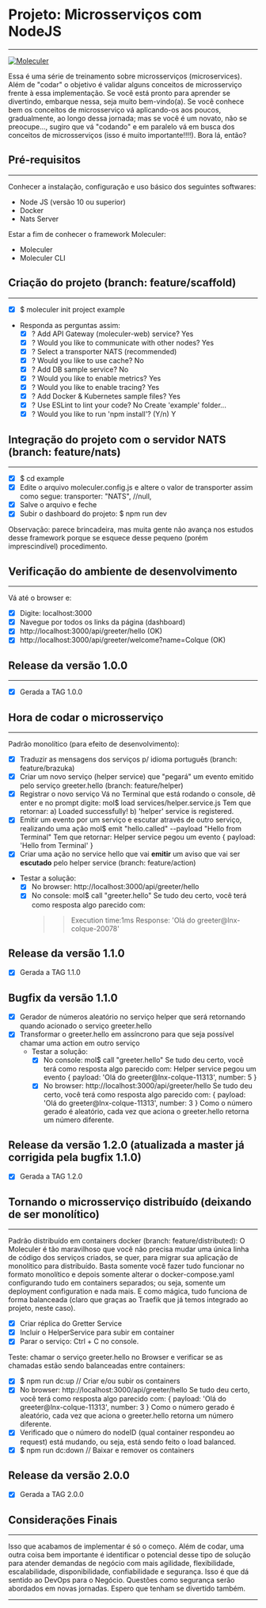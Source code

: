 # Projeto: Microsserviços com NodeJS 
---
[![Moleculer](https://badgen.net/badge/Powered%20by/Moleculer/0e83cd)](https://moleculer.services)

Essa é uma série de treinamento sobre microsserviços (microservices). Além de "codar" o objetivo é validar alguns conceitos de microsserviço frente à essa implementação. Se você está pronto para aprender se divertindo, embarque nessa, seja muito bem-vindo(a). Se você conhece bem os conceitos de microsserviço vá aplicando-os aos poucos, gradualmente, ao longo dessa jornada; mas se você é um novato, não se preocupe..., sugiro que vá "codando" e em paralelo vá em busca dos conceitos de microsserviços (isso é muito importante!!!!).
Bora lá, então?


## Pré-requisitos
---
Conhecer a instalação, configuração e uso básico dos seguintes softwares:
  - Node JS (versão 10 ou superior)
  - Docker
  - Nats Server
  
Estar a fim de conhecer o framework Moleculer:
  - Moleculer
  - Moleculer CLI

## Criação do projeto (branch: feature/scaffold)
---
- [x] $ moleculer init project example
- Responda as perguntas assim:
  - [x] ? Add API Gateway (moleculer-web) service? Yes
  - [x] ? Would you like to communicate with other nodes? Yes
  - [x] ? Select a transporter NATS (recommended)
  - [x] ? Would you like to use cache? No
  - [x] ? Add DB sample service? No
  - [x] ? Would you like to enable metrics? Yes
  - [x] ? Would you like to enable tracing? Yes
  - [x] ? Add Docker & Kubernetes sample files? Yes
  - [x] ? Use ESLint to lint your code? No
    Create 'example' folder...
  - [x] ? Would you like to run 'npm install'? (Y/n) Y

## Integração do projeto com o servidor NATS (branch: feature/nats)
---
- [x] $ cd example
- [x] Edite o arquivo moleculer.config.js e altere o valor de transporter assim como segue: 
  transporter: "NATS", //null, 
- [x] Salve o arquivo e feche
- [x] Subir o dashboard do projeto: $ npm run dev

Observação: parece brincadeira, mas muita gente não avança nos estudos desse framework porque se esquece desse pequeno (porém imprescindível) procedimento.

## Verificação do ambiente de desenvolvimento 
---
Vá até o browser e:
  - [x] Digite: localhost:3000
  - [x] Navegue por todos os links da página (dashboard)
  - [x] http://localhost:3000/api/greeter/hello (OK)
  - [x] http://localhost:3000/api/greeter/welcome?name=Colque (OK)

## Release da versão 1.0.0
---
- [x] Gerada a TAG 1.0.0

## Hora de codar o microsserviço
---
Padrão monolítico (para efeito de desenvolvimento): 
  - [x] Traduzir as mensagens dos serviços p/ idioma português (branch: feature/brazuka)
  - [x] Criar um novo serviço (helper service) que "pegará" um evento emitido pelo serviço greeter.hello (branch: feature/helper)
  - [x] Registrar o novo serviço
    Vá no Terminal que está rodando o console, dê enter e no prompt digite: 
    mol$ load services/helper.service.js
    Tem que retornar: 
    a) Loaded successfully! 
    b) 'helper' service is registered.
  - [x] Emitir um evento por um serviço e escutar através de outro serviço, realizando uma ação
    mol$ emit "hello.called" --payload "Hello from Terminal"
    Tem que retornar:
    Helper service pegou um evento
    { payload: 'Hello from Terminal' }
  - [x] Criar uma ação no service hello que vai **emitir** um aviso que vai ser **escutado** pelo helper service (branch: feature/action)
  - Testar a solução:
    - [x] No browser: http://localhost:3000/api/greeter/hello
    - [x] No console: mol$ call "greeter.hello"
    Se tudo deu certo, você terá como resposta algo parecido com:
      >> Execution time:1ms
      >> Response:
      'Olá do greeter@lnx-colque-20078'

## Release da versão 1.1.0
- [x] Gerada a TAG 1.1.0

## Bugfix da versão 1.1.0
- [x] Gerador de números aleatório no serviço helper que será retornando quando acionado o serviço greeter.hello
- [x] Transformar o greeter.hello em assíncrono para que seja possível chamar uma action em outro serviço
  - Testar a solução:
    - [x] No console: mol$ call "greeter.hello"
    Se tudo deu certo, você terá como resposta algo parecido com:
    Helper service pegou um evento
    { payload: 'Olá do greeter@lnx-colque-11313', number: 5 }
    - [x] No browser: http://localhost:3000/api/greeter/hello
    Se tudo deu certo, você terá como resposta algo parecido com:
    { payload: 'Olá do greeter@lnx-colque-11313', number: 3 }
    Como o número gerado é aleatório, cada vez que aciona o greeter.hello retorna um número diferente.

## Release da versão 1.2.0 (atualizada a master já corrigida pela bugfix 1.1.0)
- [x] Gerada a TAG 1.2.0

## Tornando o microsserviço distribuído (deixando de ser monolítico)
---
Padrão distribuído em containers docker (branch: feature/distributed): 
O Moleculer é tão maravilhoso que vocẽ não precisa mudar uma única linha de código dos serviços criados, se quer, para migrar sua aplicação de monolítico para distribuído. Basta somente você fazer tudo funcionar no formato monolítico e depois somente alterar o docker-compose.yaml configurando tudo em containers separados; ou seja, somente um deployment configuration e nada mais. E como mágica, tudo funciona de forma balanceada (claro que graças ao Traefik que já temos integrado ao projeto, neste caso).
  - [x] Criar réplica do Gretter Service
  - [x] Incluir o HelperService para subir em container
  - [x] Parar o serviço: Ctrl + C no console.

Teste: chamar o serviço greeter.hello no Browser e verificar se as chamadas estão sendo balanceadas entre containers:
  - [x] $ npm run dc:up // Criar e/ou subir os containers
  - [x] No browser: http://localhost:3000/api/greeter/hello
  Se tudo deu certo, você terá como resposta algo parecido com:
  { payload: 'Olá do greeter@lnx-colque-11313', number: 3 }
  Como o número gerado é aleatório, cada vez que aciona o greeter.hello retorna um número diferente.
  - [x] Verificado que o número do nodeID (qual container respondeu ao request) está mudando, ou seja, está sendo feito o load balanced.
  - [x] $ npm run dc:down // Baixar e remover os containers

## Release da versão 2.0.0
- [x] Gerada a TAG 2.0.0
  
## Considerações Finais
---
Isso que acabamos de implementar é só o começo. Além de codar, uma outra coisa bem importante é identificar o potencial desse tipo de solução para atender demandas de negócio com mais agilidade, flexibilidade, escalabilidade, disponibilidade, confiabilidade e segurança. Isso é que dá sentido ao DevOps para o Negócio. Questões como segurança serão abordados em novas jornadas. Espero que tenham se divertido também. 

---
